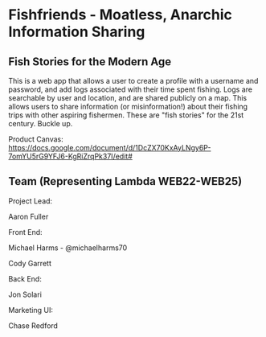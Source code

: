 # Fishfriends - Moatless, Anarchic Information Sharing 
## Fish Stories for the Modern Age

This is a web app that allows a user to create a profile with a username and password, and add logs associated with their time spent fishing. Logs are searchable by user and location, and are shared publicly on a map. This allows users to share information (or misinformation!) about their fishing trips with other aspiring fishermen. These are "fish stories" for the 21st century. Buckle up.

Product Canvas: https://docs.google.com/document/d/1DcZX70KxAyLNgy6P-7omYU5rG9YFJ6-KgRiZrqPk37I/edit#

## Team (Representing Lambda WEB22-WEB25)

Project Lead:

Aaron Fuller

Front End:

Michael Harms - @michaelharms70

Cody Garrett

Back End:

Jon Solari

Marketing UI:

Chase Redford

